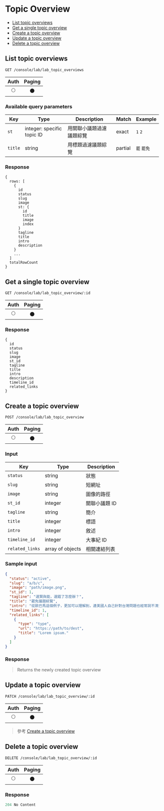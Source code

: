 # Topic Overview

- [List topic overviews](#list-topic-overviews)
- [Get a single topic overview](#get-a-single-topic-overview)
- [Create a topic overview](#create-a-topic-overview)
- [Update a topic overview](#update-a-topic-overview)
- [Delete a topic overview](#delete-a-topic-overview)

## List topic overviews
```
GET /console/lab/lab_topic_overviews
```

| Auth | Paging |
| :---: | :---: |
| 🌕 | 🌑 |

### Available query parameters

| Key | Type | Description | Match | Example |
| --- | --- | --- | --- | --- |
| `st` | integer: specific topic ID | 用關聯小議題過濾議題綜覽 | exact | `1` `2` |
| `title` | string | 用標題過濾議題綜覽 | partial | `罷` `罷免` |

### Response
```
{
  rows: [
    {
      id
      status
      slug
      image
      st: {
        id
        title
        image
        index
      }
      tagline
      title
      intro
      description
    }
    ...
  ]
  totalRowCount
}
```

## Get a single topic overview
```
GET /console/lab/lab_topic_overview/:id
```

| Auth | Paging |
| :---: | :---: |
| 🌕 | 🌑 |

### Response
```
{
  id
  status
  slug
  image
  st_id
  tagline
  title
  intro
  description
  timeline_id
  related_links
}
```

## Create a topic overview
```
POST /console/lab/lab_topic_overview
```

| Auth | Paging |
| :---: | :---: |
| 🌕 | 🌑 |

### Input

| Key | Type | Description |
| --- | --- | --- |
| `status` | string | 狀態 |
| `slug` | string | 短網址 |
| `image` | string | 圖像的路徑 |
| `st_id` | integer | 關聯小議題 ID |
| `tagline` | string | 簡介 |
| `title` | integer | 標語 |
| `intro` | integer | 敘述 |
| `timeline_id` | integer | 大事紀 ID |
| `related_links` | array of objects | 相關連結列表 |

### Sample input
```json
{
  "status": "active",
  "slug": "a/b/c",
  "image": "path/image.png",
  "st_id": 1,
  "tagline": "選賢與能，選錯了怎麼辦？",
  "title": "罷免議題綜覽",
  "intro": "從歐巴馬這個例子，更加可以理解到，連美國人自己針對台灣問題也經常說不清楚。",
  "timeline_id": 1,
  "related_links": [
    {
      "type": "type",
      "url": "https://path/to/dest",
      "title": "Lorem ipsum."
    }
  ]
}
```

### Response
> Returns the newly created topic overview

## Update a topic overview
```
PATCH /console/lab/lab_topic_overview/:id
```

| Auth | Paging |
| :---: | :---: |
| 🌕 | 🌑 |

> 參考 [Create a topic overview](#create-a-topic-overview)

## Delete a topic overview
```
DELETE /console/lab/lab_topic_overview/:id
```

| Auth | Paging |
| :---: | :---: |
| 🌕 | 🌑 |

### Response
```javascript
204 No Content
```
